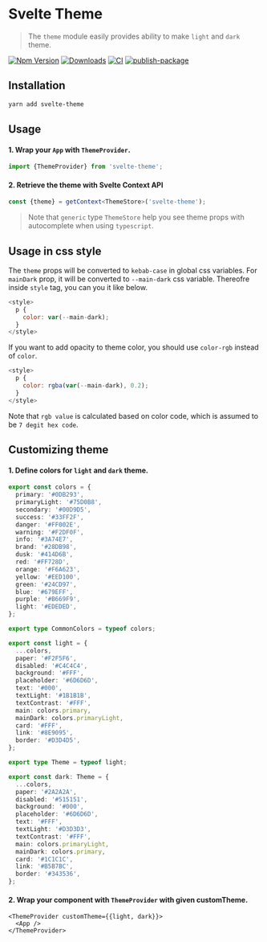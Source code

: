 # Svelte Theme

> The `theme` module easily provides ability to make `light` and `dark` theme.

[![Npm Version](http://img.shields.io/npm/v/svelte-theme.svg?style=flat-square)](https://npmjs.org/package/svelte-theme)
[![Downloads](http://img.shields.io/npm/dm/svelte-theme.svg?style=flat-square)](https://npmjs.org/package/svelte-theme)
[![CI](https://github.com/wecount-dev/svelte-theme/actions/workflows/ci.yml/badge.svg)](https://github.com/wecount-dev/svelte-theme/actions/workflows/ci.yml)
[![publish-package](https://github.com/wecount-dev/svelte-theme/actions/workflows/release.yml/badge.svg)](https://github.com/wecount-dev/svelte-theme/actions/workflows/release.yml)

## Installation

```sh
yarn add svelte-theme
```

## Usage

#### 1. Wrap your `App` with `ThemeProvider`.

```ts
import {ThemeProvider} from 'svelte-theme';
```

#### 2. Retrieve the theme with Svelte Context API

```ts
const {theme} = getContext<ThemeStore>('svelte-theme');
```

> Note that `generic` type `ThemeStore` help you see theme props with autocomplete when using `typescript`.

## Usage in css style

The `theme` props will be converted to `kebab-case` in global css variables. For `mainDark` prop, it will be converted to `--main-dark` css variable. Thereofre inside `style` tag, you can you it like below.

```js
<style>
  p {
    color: var(--main-dark);
  }
</style>
```

If you want to add opacity to theme color, you should use `color-rgb` instead of `color`.

```js
<style>
  p {
    color: rgba(var(--main-dark), 0.2);
  }
</style>
```

Note that `rgb value` is calculated based on color code, which is assumed to be `7 degit hex code`.

## Customizing theme

#### 1. Define colors for `light` and `dark` theme.

```ts
export const colors = {
  primary: '#0DB293',
  primaryLight: '#75D0B8',
  secondary: '#00D9D5',
  success: '#33FF2F',
  danger: '#FF002E',
  warning: '#F2DF0F',
  info: '#3A74E7',
  brand: '#28DB98',
  dusk: '#414D6B',
  red: '#FF728D',
  orange: '#F6A623',
  yellow: '#EED100',
  green: '#24CD97',
  blue: '#679EFF',
  purple: '#B669F9',
  light: '#EDEDED',
};

export type CommonColors = typeof colors;

export const light = {
  ...colors,
  paper: '#F2F5F6',
  disabled: '#C4C4C4',
  background: '#FFF',
  placeholder: '#6D6D6D',
  text: '#000',
  textLight: '#1B1B1B',
  textContrast: '#FFF',
  main: colors.primary,
  mainDark: colors.primaryLight,
  card: '#FFF',
  link: '#8E9095',
  border: '#D3D4D5',
};

export type Theme = typeof light;

export const dark: Theme = {
  ...colors,
  paper: '#2A2A2A',
  disabled: '#515151',
  background: '#000',
  placeholder: '#6D6D6D',
  text: '#FFF',
  textLight: '#D3D3D3',
  textContrast: '#FFF',
  main: colors.primaryLight,
  mainDark: colors.primary,
  card: '#1C1C1C',
  link: '#B5B7BC',
  border: '#343536',
};
```

#### 2. Wrap your component with `ThemeProvider` with given customTheme.

```tsx
<ThemeProvider customTheme={{light, dark}}>
  <App />
</ThemeProvider>
```
